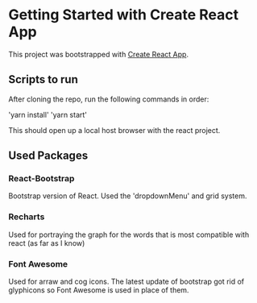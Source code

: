 # Getting Started with Create React App

This project was bootstrapped with [Create React App](https://github.com/facebook/create-react-app).

## Scripts to run

After cloning the repo, run the following commands in order:

'yarn install' 'yarn start'

This should open up a local host browser with the react project.

## Used Packages

### React-Bootstrap

Bootstrap version of React. Used the 'dropdownMenu' and grid system.

### Recharts

Used for portraying the graph for the words that is most compatible with react (as far as I know)

### Font Awesome

Used for arraw and cog icons. The latest update of bootstrap got rid of glyphicons so Font Awesome is used in place of them.

